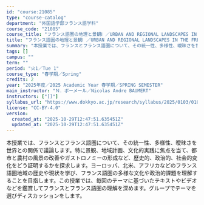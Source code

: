 ```yaml
---
id: "course:21085"
type: "course-catalog"
department: "外国語学部フランス語学科"
course_code: "21085"
course_title: "フランス語圏の地理と景観Ⅰ ／URBAN AND REGIONAL LANDSCAPES IN THE FRENCH-SPEAKING WORLD I"
title: "フランス語圏の地理と景観Ⅰ ／URBAN AND REGIONAL LANDSCAPES IN THE FRENCH-SPEAKING WORLD I"
summary: "本授業では、フランスとフランス語圏について、その統一性、多様性、曖昧さを世界との関係で議論します。特に景観、地域計画、文化的実践に焦点を当て、都市と農村の風景の改善やガストロノミーの形成など、歴史的、政治的、社会的変化をどう証明するかを探求…"
tags: []
campus: ""
term: ""
period: "火1／Tue 1"
course_type: "春学期／Spring"
credits: 2
year: "2025年度／2025 Academic Year 春学期／SPRING SEMESTER"
main_instructor: "Ｎ．ボーメール／Nicolas Andre BAUMERT"
instructors: ["[]"]
syllabus_url: "https://www.dokkyo.ac.jp/research/syllabus/2025/0103/0103_21085_ja_JP.html"
license: "CC-BY-4.0"
version:
  created_at: "2025-10-29T12:47:51.635451Z"
  updated_at: "2025-10-29T12:47:51.635451Z"
---
```

本授業では、フランスとフランス語圏について、その統一性、多様性、曖昧さを世界との関係で議論します。特に景観、地域計画、文化的実践に焦点を当て、都市と農村の風景の改善やガストロノミーの形成など、歴史的、政治的、社会的変化をどう証明するかを探求します。ヨーロッパ、北米、アフリカなどのフランス語圏地域の歴史や現状を学び、フランス語圏の多様な文化や政治的課題を理解することを目指します。この授業では、毎回のテーマに基づいたテキストやビデオなどを鑑賞してフランスとフランス語圏の理解を深めます。グループでテーマを選びディスカッションをします。
